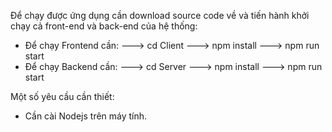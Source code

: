 Để chạy được ứng dụng cần download source code về và tiến hành khởi chạy cả front-end và back-end của hệ thống:

- Để chạy Frontend cần:
  ---> cd Client
  ---> npm install
  ---> npm run start
- Để chạy Backend cần:
  ---> cd Server
  ---> npm install
  ---> npm run start

Một số yêu cầu cần thiết:

- Cần cài Nodejs trên máy tính.
